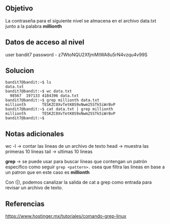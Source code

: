## Objetivo 

La contraseña para el siguiente nivel se almacena en el archivo data.txt junto a la palabra **millionth**
## Datos de acceso al nivel

user bandit7 
password - z7WtoNQU2XfjmMtWA8u5rN4vzqu4v99S
## Solucion

```
bandit7@bandit:~$ ls 
data.txt
bandit7@bandit:~$ wc data.txt
  98567  197133 4184396 data.txt
bandit7@bandit:~$ grep millionth data.txt
millionth       TESKZC0XvTetK0S9xNwm25STk5iWrBvP
bandit7@bandit:~$ cat data.txt | grep millionth
millionth       TESKZC0XvTetK0S9xNwm25STk5iWrBvP
bandit7@bandit:~$ 
```

## Notas adicionales

wc -l -> contar las lineas de un archivo de texto
head -> muestra las primeras 10 lineas
tail -> ultimas 10 lineas

**grep**  -> se puede usar para buscar líneas que contengan un patrón específico como seguir `grep <pattern>.` osea que filtra las lineas en base a un patron que en este caso es **millionth**

Con  (|), podemos canalizar la salida de cat a grep como entrada para revisar un archivo de texto.

## Referencias 

https://www.hostinger.mx/tutoriales/comando-grep-linux